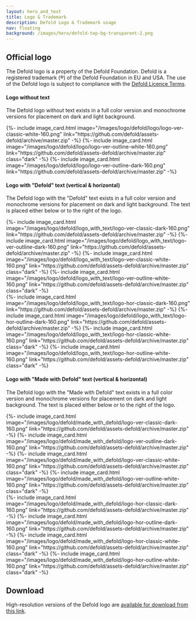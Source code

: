 ```yaml
---
layout: hero_and_text
title: Logo & Trademark
description: Defold Logo & Trademark usage
nav: floating
background: /images/hero/defold-top-bg-transparent-2.png
---
```


## Official logo

The Defold logo is a property of the Defold Foundation. Defold is a registered trademark (®) of the Defold Foundation in EU and USA. The use of the Defold logo is subject to compliance with the [Defold Licence Terms](/terms-and-conditions).

#### Logo without text
The Defold logo without text exists in a full color version and monochrome versions for placement on dark and light background.

<div style="display: grid; grid-template-columns: repeat(auto-fit, minmax(200px, 1fr)); grid-gap: 2rem; padding: 0px;">
{%- include image_card.html image="/images/logo/defold/logo/logo-ver-classic-white-160.png" link="https://github.com/defold/assets-defold/archive/master.zip" -%}
{%- include image_card.html image="/images/logo/defold/logo/logo-ver-outline-white-160.png" link="https://github.com/defold/assets-defold/archive/master.zip" class="dark" -%}
{%- include image_card.html image="/images/logo/defold/logo/logo-ver-outline-dark-160.png" link="https://github.com/defold/assets-defold/archive/master.zip" -%}
</div>

#### Logo with "Defold" text (vertical & horizontal)
The Defold logo with the "Defold" text exists in a full color version and monochrome versions for placement on dark and light background. The text is placed either below or to the right of the logo.

<div style="display: grid; grid-template-columns: repeat(auto-fit, minmax(200px, 1fr)); grid-gap: 2rem; padding: 0px;">
{%- include image_card.html image="/images/logo/defold/logo_with_text/logo-ver-classic-dark-160.png" link="https://github.com/defold/assets-defold/archive/master.zip" -%}
{%- include image_card.html image="/images/logo/defold/logo_with_text/logo-ver-outline-dark-160.png" link="https://github.com/defold/assets-defold/archive/master.zip" -%}
{%- include image_card.html image="/images/logo/defold/logo_with_text/logo-ver-classic-white-160.png" link="https://github.com/defold/assets-defold/archive/master.zip" class="dark" -%}
{%- include image_card.html image="/images/logo/defold/logo_with_text/logo-ver-outline-white-160.png" link="https://github.com/defold/assets-defold/archive/master.zip" class="dark" -%}
</div>

<div style="display: grid; grid-template-columns: repeat(auto-fit, minmax(200px, 1fr)); grid-gap: 2rem; padding: 0px;">
{%- include image_card.html image="/images/logo/defold/logo_with_text/logo-hor-classic-dark-160.png" link="https://github.com/defold/assets-defold/archive/master.zip" -%}
{%- include image_card.html image="/images/logo/defold/logo_with_text/logo-hor-outline-dark-160.png" link="https://github.com/defold/assets-defold/archive/master.zip" -%}
{%- include image_card.html image="/images/logo/defold/logo_with_text/logo-hor-classic-white-160.png" link="https://github.com/defold/assets-defold/archive/master.zip" class="dark" -%}
{%- include image_card.html image="/images/logo/defold/logo_with_text/logo-hor-outline-white-160.png" link="https://github.com/defold/assets-defold/archive/master.zip" class="dark" -%}
</div>

#### Logo with "Made with Defold" text (vertical & horizontal)
The Defold logo with the "Made with Defold" text exists in a full color version and monochrome versions for placement on dark and light background. The text is placed either below or to the right of the logo.

<div style="display: grid; grid-template-columns: repeat(auto-fit, minmax(200px, 1fr)); grid-gap: 2rem; padding: 0px;">
{%- include image_card.html image="/images/logo/defold/made_with_defold/logo-ver-classic-dark-160.png" link="https://github.com/defold/assets-defold/archive/master.zip" -%}
{%- include image_card.html image="/images/logo/defold/made_with_defold/logo-ver-outline-dark-160.png" link="https://github.com/defold/assets-defold/archive/master.zip" -%}
{%- include image_card.html image="/images/logo/defold/made_with_defold/logo-ver-classic-white-160.png" link="https://github.com/defold/assets-defold/archive/master.zip" class="dark" -%}
{%- include image_card.html image="/images/logo/defold/made_with_defold/logo-ver-outline-white-160.png" link="https://github.com/defold/assets-defold/archive/master.zip" class="dark" -%}
</div>

<div style="display: grid; grid-template-columns: repeat(auto-fit, minmax(200px, 1fr)); grid-gap: 2rem; padding: 0px;">
{%- include image_card.html image="/images/logo/defold/made_with_defold/logo-hor-classic-dark-160.png" link="https://github.com/defold/assets-defold/archive/master.zip" -%}
{%- include image_card.html image="/images/logo/defold/made_with_defold/logo-hor-outline-dark-160.png" link="https://github.com/defold/assets-defold/archive/master.zip" -%}
{%- include image_card.html image="/images/logo/defold/made_with_defold/logo-hor-classic-white-160.png" link="https://github.com/defold/assets-defold/archive/master.zip" class="dark" -%}
{%- include image_card.html image="/images/logo/defold/made_with_defold/logo-hor-outline-white-160.png" link="https://github.com/defold/assets-defold/archive/master.zip" class="dark" -%}
</div>

## Download
High-resolution versions of the Defold logo are [available for download from this link](https://github.com/defold/assets-defold/archive/master.zip).
